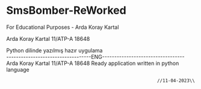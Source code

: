 # SmsBomber-ReWorked
For Educational Purposes - Arda Koray Kartal

Arda Koray Kartal 11/ATP-A 18648

Python dilinde yazılmış hazır uygulama                                                                                                                    
-----------------------------------ENG----------------------------------
Arda Koray Kartal 11/ATP-A 18648
Ready application written in python language       
                                                                    
                                                            //11-04-2023\\

